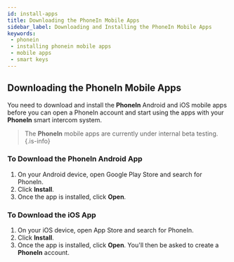 ```yaml
---
id: install-apps
title: Downloading the PhoneIn Mobile Apps
sidebar_label: Downloading and Installing the PhoneIn Mobile Apps
keywords: 
 - phonein
 - installing phonein mobile apps
 - mobile apps
 - smart keys
---
```


## Downloading the PhoneIn Mobile Apps
You need to download and install the **PhoneIn** Android and iOS mobile apps before you can open a PhoneIn account and start using the apps with your **PhoneIn** smart intercom system.

> The **PhoneIn** mobile apps are currently under internal beta testing.{.is-info}

### To Download the PhoneIn Android App
1. On your Android device, open Google Play Store and search for PhoneIn. 
1. Click **Install**.
1. Once the app is installed, click **Open**.

### To Download the iOS App
1. On your iOS device, open App Store and search for PhoneIn.
1. Click **Install**.
1. Once the app is installed, click **Open**. You'll then be asked to create a **PhoneIn** account.
